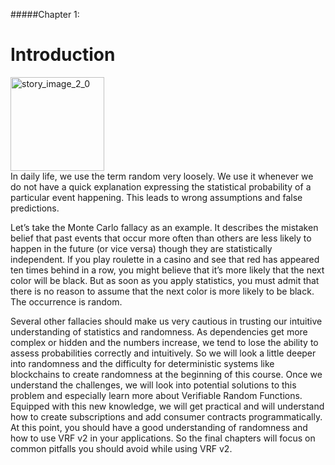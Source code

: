 #####Chapter 1:

# Introduction

<ContentWrapp>
  <div class="imgContainer">
    <img alt="story_image_2_0" src="/images/chapter/man.svg" width="150px" height="150px">
  </div>

  <div class="itemsContainer">
    <div class="item-text">
      In daily life, we use the term random very loosely. We use it whenever we do not have a quick explanation expressing the statistical probability of a particular event happening. This leads to wrong assumptions and false predictions. 
    </div>
  </div>
</ContentWrapp>

Let’s take the Monte Carlo fallacy as an example. It describes the mistaken belief that past events that occur more often than others are less likely to happen in the future (or vice versa) though they are statistically independent. If you play roulette in a casino and see that red has appeared ten times behind in a row, you might believe that it’s more likely that the next color will be black. But as soon as you apply statistics, you must admit that there is no reason to assume that the next color is more likely to be black. The occurrence is random.

Several other fallacies should make us very cautious in trusting our intuitive understanding of statistics and randomness. As dependencies get more complex or hidden and the numbers increase, we tend to lose the ability to assess probabilities correctly and intuitively. So we will look a little deeper into randomness and the difficulty for deterministic systems like blockchains to create randomness at the beginning of this course. Once we understand the challenges, we will look into potential solutions to this problem and especially learn more about Verifiable Random Functions. Equipped with this new knowledge, we will get practical and will understand how to create subscriptions and add consumer contracts programmatically. At this point, you should have a good understanding of randomness and how to use VRF v2 in your applications. So the final chapters will focus on common pitfalls you should avoid while using VRF v2.
